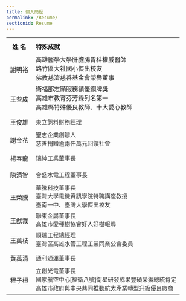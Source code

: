 ```yaml
---
title: 個人簡歷
permalink: /Resume/
sectionid: Resume
---
```

<table style="width: 100%; max-width: 600px; font-family: '微軟正黑體', Arial, sans-serif; border-collapse: collapse; border: none;">
  <tbody>
    <tr>
      <th style="text-align: center; padding: 10px; border: none;">姓    名</th>
      <th style="text-align: left; padding: 10px; border: none;">特殊成就</th>
    </tr>
    <tr>
      <td style="text-align:center; vertical-align: middle; padding: 10px; border: none;">
        謝明裕
      </td>
      <td style="vertical-align: middle; line-height: 1.5; border: none; padding-left: 10px;">
        高雄醫學大學肝膽腸胃科權威醫師<br>
        路竹區大社國小傑出校友<br>
        佛教慈濟慈善基金會榮譽董事
      </td>
    </tr>
    <tr>
      <td style="text-align: center; vertical-align: middle; padding: 10px 0; border: none;">
        王叁成
      </td>
      <td style="vertical-align: middle; line-height: 1.5; border: none; padding-left: 10px;">
        衛福部志願服務績優銅牌獎<br>
        高雄市教育芬芳錄列名第一<br>
        高雄縣特殊優良教師、十大愛心教師
      </td>
    </tr>
    <tr>
      <td style="text-align: center; vertical-align: middle; padding: 10px 0; border: none;">
        王俊雄
      </td>
      <td style="vertical-align: middle; font-size: 0.95em; color: #333; border: none; padding-left: 10px;">
        東立飼料財務經理
      </td>
    </tr>
    <tr>
      <td style="text-align: center; vertical-align: middle; padding: 10px 0; border: none;">
        謝金花
      </td>
      <td style="vertical-align: middle; font-size: 0.95em; color: #333; line-height: 1.5; border: none; padding-left: 10px;">
        聖志企業創辦人<br>
        慈善捐贈逾兩仟萬元回饋社會
      </td>
    </tr>
    <tr>
      <td style="text-align: center; vertical-align: middle; padding: 10px 0; border: none;">
        楊春龍
      </td>
      <td style="vertical-align: middle; font-size: 0.95em; color: #333; border: none; padding-left: 10px;">
        瑞紳工業董事長
      </td>
    </tr>
    <tr>
      <td style="text-align: center; vertical-align: middle; padding: 10px 0; border: none;">
        陳清智
      </td>
      <td style="vertical-align: middle; font-size: 0.95em; color: #333; border: none; padding-left: 10px;">
        合盛水電工程董事長
      </td>
    </tr>
    <tr>
      <td style="text-align: center; vertical-align: middle; padding: 10px 0; border: none;">
        王榮騰
      </td>
      <td style="vertical-align: middle; font-size: 0.95em; color: #333; line-height: 1.5; border: none; padding-left: 10px;">
        華騰科技董事長<br>
        臺灣大學電機資訊學院特聘講座教授<br>
        臺南一中、臺灣大學傑出校友
      </td>
    </tr>
    <tr>
      <td style="text-align: center; vertical-align: middle; padding: 10px 0; border: none;">
        王猷裁
      </td>
      <td style="vertical-align: middle; font-size: 0.95em; color: #333; line-height: 1.5; border: none; padding-left: 10px;">
        聯東金屬董事長<br>
        高雄市愛種樹協會好人好樹報導
      </td>
    </tr>
    <tr>
      <td style="text-align: center; vertical-align: middle; padding: 10px 0; border: none;">
        王萬枝
      </td>
      <td style="vertical-align: middle; font-size: 0.95em; color: #333; line-height: 1.5; border: none; padding-left: 10px;">
        順瑞工程總經理<br>
        臺灣區高雄水管工程工業同業公會委員
      </td>
    </tr>
    <tr>
      <td style="text-align: center; vertical-align: middle; padding: 10px 0; border: none;">
        黃萬清
      </td>
      <td style="vertical-align: middle; font-size: 0.95em; color: #333; border: none; padding-left: 10px;">
        通利通運董事長
      </td>
    </tr>
    <tr>
      <td style="text-align: center; vertical-align: middle; padding: 10px 0; border: none;">
        程子桓
      </td>
      <td style="vertical-align: middle; font-size: 0.95em; color: #333; line-height: 1.5; border: none; padding-left: 10px;">
        立創光電董事長<br>
        國家航空中心[福衛八號]衛星研發成果豐碩榮獲總統肯定<br>
        高雄市政府與中央共同推動航太產業轉型升級優良廠商
      </td>
    </tr>
  </tbody>
</table>
